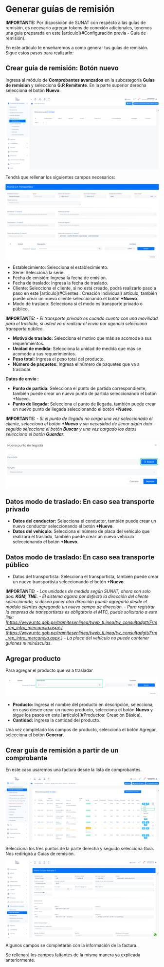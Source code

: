 # Generar guías de remisión

**IMPORTANTE:** Por disposición de SUNAT con respécto a las guías de remisión, es necesario agregar tokens de conexión adicionales, tenemos una guia preparada en este [artículo](#Configuración previa - Guía de remisión).

En este artículo te enseñaremos a como generar tus guías de remisión. Sigue estos pasos para realizarlo:

## Crear guía de remisión: Botón nuevo

Ingresa al módulo de **Comprobantes avanzados** en la subcategoría **Guías de remisión** y selecciona **G.R Remitente**. En la parte superior derecha selecciona el botón **Nuevo**.

![Alt text](img/guiactualizada1.jpg)

Tendrá que rellenar los siguientes campos necesarios:

![Alt text](img/guiatransportista2.jpg)

- Establecimiento: Selecciona el establecimiento.
- Serie: Selecciona la serie.
- Fecha de emisión: Ingresa la fecha de emisión.
- Fecha de traslado: Ingresa la fecha de traslado.
- Cliente: Selecciona el cliente, si no está creado, podrá realizarlo paso a paso en este [artículo](#Clientes : Creación Individual) artículo, también puede crear un nuevo cliente seleccionando el botón **+Nuevo**.
- Modo de traslado: Selecciona si el modo es transporte privado o público.

**IMPORTANTE:**
*- El transporte privado es cuando cuenta con una movilidad para el traslado, si usted va a realizar el envío por agencia selecciona transporte público.*

- **Motivo de traslado:** Selecciona el motivo que más se acomode a sus requerimientos.
- **Unidad de medida:** Selecciona la unidad de medida que más se acomode a sus requerimientos.
- **Peso total:** Ingresa el peso total del producto.
- **Número de paquetes:** Ingresa el número de paquetes que va a trasladar.

**Datos de envío :**

- **Punto de partida:** Selecciona el punto de partida correspondiente, también puede crear un nuevo punto de partida seleccionando el botón +Nuevo.
- **Punto de llegada:** Selecciona el punto de llegada, también puede crear un nuevo punto de llegada seleccionando el botón **+Nuevo**.

**IMPORTANTE:**
*- Si el punto de llegada no carga una vez seleccionado el cliente, selecciona el botón **+Nuevo** y sin necesidad de llenar algún dato seguido selecciona el botón **Buscar** y una vez cargado los datos selecciona el botón **Guardar**.*

![Alt text](img/guiactualizada4.jpg)

## Datos modo de traslado: En caso sea  transporte privado

- **Datos del conductor:** Selecciona el conductor, también puede crear un nuevo conductor seleccionando el botón **+Nuevo**.
- **Datos del vehículo:** Selecciona el número de placa del vehículo que realizará el traslado, también puede crear un nuevo vehículo seleccionando el botón **+Nuevo**.

## Datos modo de traslado: En caso sea  transporte público

- Datos del transportista: Selecciona el transportista, también puede crear un nuevo transportista seleccionando el botón **+Nuevo**.

**IMPORTANTE:**
*- Las unidades de medida según SUNAT, ahora son solo dos: **KGM, TNE.***
*- El sistema agarra por defecto la dirección del cliente seleccionado, si desea poner otra dirección puede agregarla desde el módulo clientes agregando un nuevo campo de dirección.*
*- Para registrar la empresa de transportistas es obligatorio el MTC, puede solicitarlo a este link:
[https://www.mtc.gob.pe/tramitesenlinea/tweb_tLinea/tw_consultadgtt/Frm_rep_intra_mercancia.aspx.](https://www.mtc.gob.pe/tramitesenlinea/tweb_tLinea/tw_consultadgtt/Frm_rep_intra_mercancia.aspx.)*
*- La placa del vehículo no puede contener guiones ni minúsculas.*

## Agregar producto

Para agregar el producto que va a trasladar

![Alt text](img/remisin3%20(1).jpg)

- **Producto:** Ingresa el nombre del producto en descripción, selecciona, en caso desee crear un nuevo producto, selecciona el botón **Nuevo** y sigue los pasos en este [artículo](#Productos: Creación Básica).
- **Cantidad:** Ingresa la cantidad del producto.

Una vez completado los campos de producto, selecciona el botón Agregar, selecciona el botón **Generar**.

## Crear guía de remisión a partir de un comprobante

En este caso usaremos una factura desde la lista de comprobantes.

![Alt text](img/remisin4.jpg)

Selecciona los tres puntos de la parte derecha y seguido selecciona Guía. Nos redirigirá a Guías de remisión.

![Alt text](img/remisin5.jpg)

Algunos campos se completarán con la información de la factura.

Se rellenará los campos faltantes de la misma manera ya explicada anteriormente.
